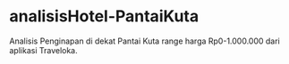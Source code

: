 # analisisHotel-PantaiKuta
Analisis Penginapan di dekat Pantai Kuta range harga Rp0-1.000.000 dari aplikasi Traveloka.
